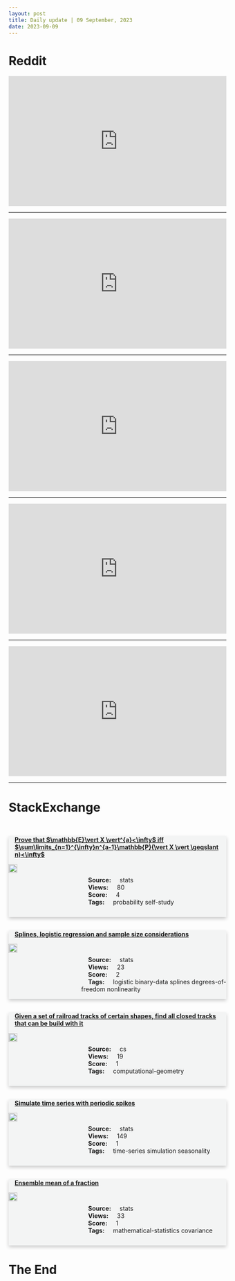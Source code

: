 ```yaml
---
layout: post
title: Daily update | 09 September, 2023
date: 2023-09-09
---
```


<script async src="https://platform.twitter.com/widgets.js" charset="utf-8"></script>


<script src='https://storage.ko-fi.com/cdn/scripts/overlay-widget.js'></script>
<script>
  kofiWidgetOverlay.draw('themldojo', {
    'type': 'floating-chat',
    'floating-chat.donateButton.text': 'Support me',
    'floating-chat.donateButton.background-color': '#f45d22',
    'floating-chat.donateButton.text-color': '#fff'
  });
</script>

# Reddit 

<iframe id="reddit-embed" src="https://www.redditmedia.com/r/datascience/comments/16dk5b6/r_vs_python_detailed_examples_from_proficient?ref_source=embed&amp;ref=share&amp;embed=true" sandbox="allow-scripts allow-same-origin allow-popups" style="border: none;" height="300" width="100%" scrolling="yes"></iframe>
<hr style="width:100%;text-align:left;margin-left:0">
<iframe id="reddit-embed" src="https://www.redditmedia.com/r/MachineLearning/comments/16db34q/p_a_look_at_apples_new_transformerpowered?ref_source=embed&amp;ref=share&amp;embed=true" sandbox="allow-scripts allow-same-origin allow-popups" style="border: none;" height="300" width="100%" scrolling="yes"></iframe>
<hr style="width:100%;text-align:left;margin-left:0">
<iframe id="reddit-embed" src="https://www.redditmedia.com/r/datascience/comments/16dfynb/mistake_to_bring_up_preference_for_ml_during?ref_source=embed&amp;ref=share&amp;embed=true" sandbox="allow-scripts allow-same-origin allow-popups" style="border: none;" height="300" width="100%" scrolling="yes"></iframe>
<hr style="width:100%;text-align:left;margin-left:0">
<iframe id="reddit-embed" src="https://www.redditmedia.com/r/datascience/comments/16d3ty4/lets_bring_some_positivity_to_this_sub_tell_us?ref_source=embed&amp;ref=share&amp;embed=true" sandbox="allow-scripts allow-same-origin allow-popups" style="border: none;" height="300" width="100%" scrolling="yes"></iframe>
<hr style="width:100%;text-align:left;margin-left:0">
<iframe id="reddit-embed" src="https://www.redditmedia.com/r/statistics/comments/16d6hiv/c_q_what_type_of_jobs_do_stats_phds_actually_get?ref_source=embed&amp;ref=share&amp;embed=true" sandbox="allow-scripts allow-same-origin allow-popups" style="border: none;" height="300" width="100%" scrolling="yes"></iframe>
<hr style="width:100%;text-align:left;margin-left:0">

<style>
.card {
box-shadow: 0 4px 8px 0 rgba(0,0,0,0.2);
transition: 0.3s;
width: 100%;
background-color: #F3F4F4;
}
p{
    margin-left:  3em;
    padding-top: 1em;
}
.part2{
    display: grid;
    grid-template-columns: 1fr 3fr;
}
h4{
    margin: 1em;
}

.card:hover {
box-shadow: 0 8px 16px 0 rgba(0,0,0,0.2);
}
b {
padding: 2px 16px;
}
</style>
  
# StackExchange 


  <br>
  <div class="card">
  <h4><a href='https://stats.stackexchange.com/questions/625988/prove-that-mathbbe-vert-x-verta-infty-iff-sum-limits-n-1-inftyn'>Prove that $\mathbb{E}\vert X \vert^{a}&lt;\infty$ iff $\sum\limits_{n=1}^{\infty}n^{a-1}\mathbb{P}(\vert X \vert \geqslant n)&lt;\infty$</a></h4> 
  <div class="part2">
      <img src="https://cdn.sstatic.net/Sites/stats/Img/apple-touch-icon@2.png?v=344f57aa10cc" alt="Img missing!" style="width:40%">
      <p><b>Source:</b> stats<br><b>Views:</b> 80<br><b>Score:</b> 4<br><b>Tags:</b> <span class="badge badge-dark">probability</span> <span class="badge badge-dark">self-study</span></p> 
  </div>
  </div>
      
  <br>
  <div class="card">
  <h4><a href='https://stats.stackexchange.com/questions/626023/splines-logistic-regression-and-sample-size-considerations'>Splines, logistic regression and sample size considerations</a></h4> 
  <div class="part2">
      <img src="https://cdn.sstatic.net/Sites/stats/Img/apple-touch-icon@2.png?v=344f57aa10cc" alt="Img missing!" style="width:40%">
      <p><b>Source:</b> stats<br><b>Views:</b> 23<br><b>Score:</b> 2<br><b>Tags:</b> <span class="badge badge-dark">logistic</span> <span class="badge badge-dark">binary-data</span> <span class="badge badge-dark">splines</span> <span class="badge badge-dark">degrees-of-freedom</span> <span class="badge badge-dark">nonlinearity</span></p> 
  </div>
  </div>
      
  <br>
  <div class="card">
  <h4><a href='https://cs.stackexchange.com/questions/161945/given-a-set-of-railroad-tracks-of-certain-shapes-find-all-closed-tracks-that-ca'>Given a set of railroad tracks of certain shapes, find all closed tracks that can be build with it</a></h4> 
  <div class="part2">
      <img src="https://cdn.sstatic.net/Sites/cs/Img/apple-touch-icon@2.png?v=324a3e0c2b03" alt="Img missing!" style="width:40%">
      <p><b>Source:</b> cs<br><b>Views:</b> 19<br><b>Score:</b> 1<br><b>Tags:</b> <span class="badge badge-dark">computational-geometry</span></p> 
  </div>
  </div>
      
  <br>
  <div class="card">
  <h4><a href='https://stats.stackexchange.com/questions/625995/simulate-time-series-with-periodic-spikes'>Simulate time series with periodic spikes</a></h4> 
  <div class="part2">
      <img src="https://cdn.sstatic.net/Sites/stats/Img/apple-touch-icon@2.png?v=344f57aa10cc" alt="Img missing!" style="width:40%">
      <p><b>Source:</b> stats<br><b>Views:</b> 149<br><b>Score:</b> 1<br><b>Tags:</b> <span class="badge badge-dark">time-series</span> <span class="badge badge-dark">simulation</span> <span class="badge badge-dark">seasonality</span></p> 
  </div>
  </div>
      
  <br>
  <div class="card">
  <h4><a href='https://stats.stackexchange.com/questions/626001/ensemble-mean-of-a-fraction'>Ensemble mean of a fraction</a></h4> 
  <div class="part2">
      <img src="https://cdn.sstatic.net/Sites/stats/Img/apple-touch-icon@2.png?v=344f57aa10cc" alt="Img missing!" style="width:40%">
      <p><b>Source:</b> stats<br><b>Views:</b> 33<br><b>Score:</b> 1<br><b>Tags:</b> <span class="badge badge-dark">mathematical-statistics</span> <span class="badge badge-dark">covariance</span></p> 
  </div>
  </div>
      
# The End